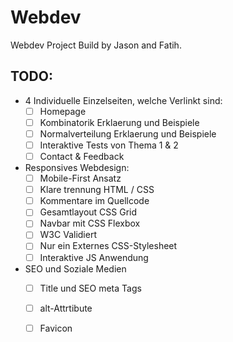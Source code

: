 # Webdev

Webdev Project Build by Jason and Fatih.

  

## TODO:

 - 4 Individuelle Einzelseiten, welche Verlinkt sind:
	 - [ ] Homepage
	 - [ ] Kombinatorik Erklaerung und Beispiele
	 - [ ] Normalverteilung Erklaerung und Beispiele
	 - [ ] Interaktive Tests von Thema 1 & 2
	 - [ ] Contact & Feedback

 - Responsives Webdesign:
	 - [ ] Mobile-First Ansatz
	 - [ ] Klare trennung HTML / CSS
	 - [ ] Kommentare im Quellcode
	 - [ ]  Gesamtlayout CSS Grid
	 - [ ]  Navbar mit CSS Flexbox
	 - [ ] W3C Validiert
	 - [ ] Nur ein Externes CSS-Stylesheet
	 - [ ] Interaktive JS Anwendung

- SEO und Soziale Medien
	 - [ ] Title und SEO meta Tags  	
	 - [ ] alt-Attrtibute 	
	 - [ ] Favicon

	